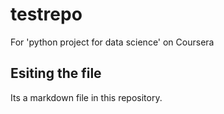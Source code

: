 # testrepo
For 'python project for data science' on Coursera

## Esiting the file

Its a markdown file in this repository.
